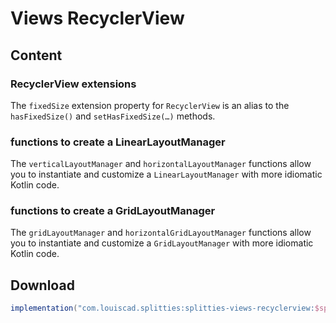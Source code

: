 # Views RecyclerView

## Content

### RecyclerView extensions

The `fixedSize` extension property for `RecyclerView` is an alias to the
`hasFixedSize()` and `setHasFixedSize(…)` methods.

### functions to create a LinearLayoutManager

The `verticalLayoutManager` and `horizontalLayoutManager` functions allow you
to instantiate and customize a `LinearLayoutManager` with more idiomatic
Kotlin code.

### functions to create a GridLayoutManager

The `gridLayoutManager` and `horizontalGridLayoutManager` functions allow you
to instantiate and customize a `GridLayoutManager` with more idiomatic Kotlin
code.

## Download

```groovy
implementation("com.louiscad.splitties:splitties-views-recyclerview:$splitties_version")
```
